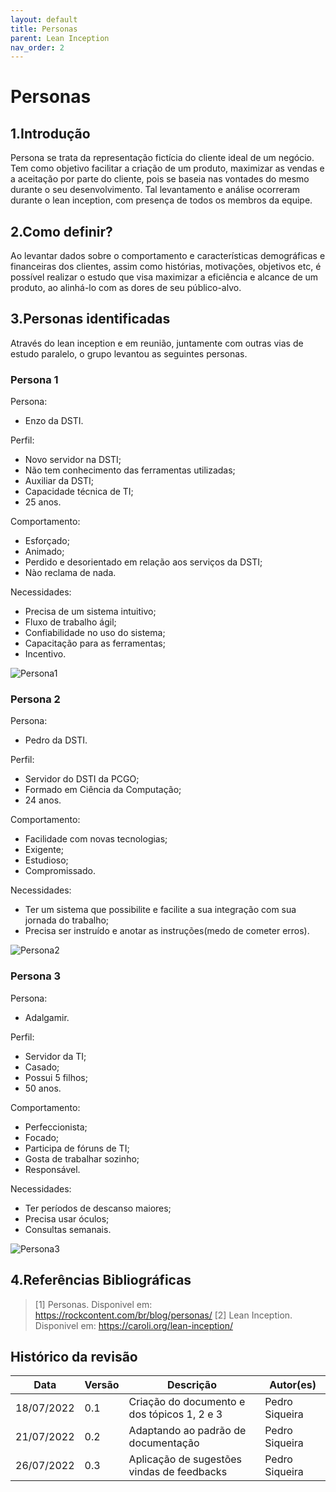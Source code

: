 ```yaml
---
layout: default
title: Personas
parent: Lean Inception
nav_order: 2
---
```

# Personas
## 1.Introdução
Persona se trata da representação fictícia do cliente ideal de um negócio. Tem como objetivo facilitar a criação de um produto, maximizar as vendas e a aceitação por parte do cliente, pois se baseia nas vontades do mesmo durante o seu desenvolvimento. Tal levantamento e análise ocorreram durante o lean inception, com presença de todos os membros da equipe.
## 2.Como definir?
Ao levantar dados sobre o comportamento e características demográficas e financeiras dos clientes, assim como histórias, motivações, objetivos etc, é possível realizar o estudo que visa maximizar a eficiência e alcance de um produto, ao alinhá-lo com as dores de seu público-alvo. 
## 3.Personas identificadas 
Através do lean inception e em reunião, juntamente com outras vias de estudo paralelo, o grupo levantou as seguintes personas.
### Persona 1
Persona:
- Enzo da DSTI. 

Perfil: 
- Novo servidor na DSTI;
- Não tem conhecimento das ferramentas utilizadas;
- Auxiliar da DSTI;
- Capacidade técnica de TI;
- 25 anos.

Comportamento: 
- Esforçado;
- Animado; 
- Perdido e desorientado em relação aos serviços da DSTI;
- Nào reclama de nada.

Necessidades: 
- Precisa de um sistema intuitivo;
- Fluxo de trabalho ágil;
- Confiabilidade no uso do sistema;
- Capacitação para as ferramentas;
- Incentivo.

![Persona1](../assets/persona1.png)
### Persona 2
Persona:
- Pedro da DSTI. 

Perfil: 
- Servidor do DSTI da PCGO;
- Formado em Ciência da Computação;
- 24 anos.

Comportamento: 
- Facilidade com novas tecnologias;
- Exigente; 
- Estudioso;
- Compromissado.

Necessidades: 
- Ter um sistema que possibilite e facilite a sua integração com sua jornada do trabalho;
- Precisa ser instruído e anotar as instruções(medo de cometer erros).

![Persona2](../assets/persona2.png)

### Persona 3
Persona:
- Adalgamir. 

Perfil: 
- Servidor da TI;
- Casado;
- Possui 5 filhos;
- 50 anos.

Comportamento: 
- Perfeccionista;
- Focado; 
- Participa de fóruns de TI;
- Gosta de trabalhar sozinho;
- Responsável.

Necessidades: 
- Ter períodos de descanso maiores;
- Precisa usar óculos;
- Consultas semanais.

![Persona3](../assets/persona3.png)
## 4.Referências Bibliográficas
> [1] Personas. Disponivel em: https://rockcontent.com/br/blog/personas/
> [2] Lean Inception. Disponivel em: https://caroli.org/lean-inception/

## Histórico da revisão 

| Data | Versão | Descrição | Autor(es)|
|------------|-----------|------|--------|
|18/07/2022|0.1|Criação do documento e dos tópicos 1, 2 e 3|Pedro Siqueira|
|21/07/2022|0.2|Adaptando ao padrão de documentação|Pedro Siqueira|
|26/07/2022|0.3|Aplicação de sugestões vindas de feedbacks|Pedro Siqueira|
